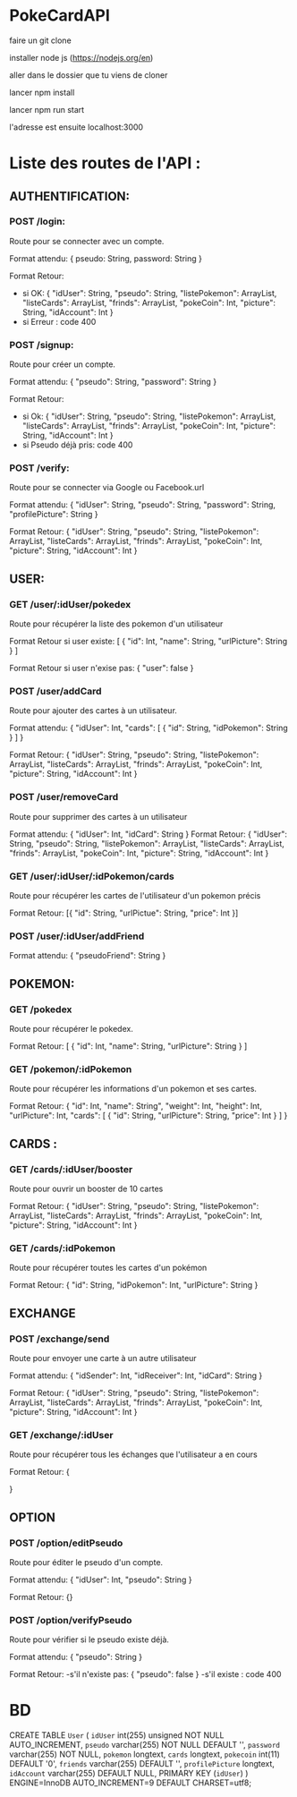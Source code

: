 # PokeCardAPI

faire un git clone 

installer node js (https://nodejs.org/en)

aller dans le dossier que tu viens de cloner

lancer npm install

lancer npm run start

l'adresse est ensuite localhost:3000


# Liste des routes de l'API : 

## AUTHENTIFICATION: 

### POST /login:
Route pour se connecter avec un compte.

Format attendu: 
{
	pseudo: String, 
	password: String
}

Format Retour: 
- si OK: 
{
	"idUser": String, 
	"pseudo": String, 
	"listePokemon": ArrayList<String>, 
	"listeCards": ArrayList<String>,
	"frinds": ArrayList<String>,
	"pokeCoin": Int,
	"picture": String,
	"idAccount": Int
}
- si Erreur : code 400

### POST /signup:
Route pour créer un compte.

Format attendu: 
{
	"pseudo": String, 
	"password": String
}

Format Retour: 
- si Ok: 
{
	"idUser": String, 
	"pseudo": String, 
	"listePokemon": ArrayList<String>, 
	"listeCards": ArrayList<String>,
	"frinds": ArrayList<String>,
	"pokeCoin": Int,
	"picture": String,
	"idAccount": Int
}
- si Pseudo déjà pris: code 400

### POST /verify:
Route pour se connecter via Google ou Facebook.url

Format attendu: 
{
	"idUser": String,
	"pseudo": String,
	"password": String,
	"profilePicture": String
}

Format Retour:
{
	"idUser": String, 
	"pseudo": String, 
	"listePokemon": ArrayList<String>, 
	"listeCards": ArrayList<String>,
	"frinds": ArrayList<String>,
	"pokeCoin": Int,
	"picture": String,
	"idAccount": Int
}

## USER:

### GET /user/:idUser/pokedex
Route pour récupérer la liste des pokemon d'un utilisateur

Format Retour si user existe:
[
{
	"id": Int,
	"name": String,
	"urlPicture": String
}
]

Format Retour si user n'exise pas:
{
	"user": false
}

### POST /user/addCard
Route pour ajouter des cartes à un utilisateur.

Format attendu: 
{
	"idUser": Int,
	"cards": [
	{
		"id": String,
		"idPokemon": String
	}
	]
}

Format Retour: 
{
	"idUser": String, 
	"pseudo": String, 
	"listePokemon": ArrayList<String>, 
	"listeCards": ArrayList<String>,
	"frinds": ArrayList<String>,
	"pokeCoin": Int,
	"picture": String,
	"idAccount": Int
}

### POST /user/removeCard 
Route pour supprimer des cartes à un utilisateur

Format attendu:
{
	"idUser": Int,
	"idCard": String
}
Format Retour: 
{
	"idUser": String, 
	"pseudo": String, 
	"listePokemon": ArrayList<String>, 
	"listeCards": ArrayList<String>,
	"frinds": ArrayList<String>,
	"pokeCoin": Int,
	"picture": String,
	"idAccount": Int
}

### GET /user/:idUser/:idPokemon/cards
Route pour récupérer les cartes de l'utilisateur d'un pokemon précis

Format Retour:
[{
	"id": String,
	"urlPictue": String,
	"price": Int
}]

### POST /user/:idUser/addFriend

Format attendu:
{
	"pseudoFriend": String
}

## POKEMON:
### GET /pokedex
Route pour récupérer le pokedex.

Format Retour: 
[
{
	"id": Int,
	"name": String,
	"urlPicture": String
}
]

### GET /pokemon/:idPokemon
Route pour récupérer les informations d'un pokemon et ses cartes.

Format Retour:
{
	"id": Int,
	"name": String",
	"weight": Int,
	"height": Int,
	"urlPicture": Int,
	"cards": [
	{
		"id": String,
		"urlPicture": String,
		"price": Int
	}
	]
}

## CARDS :
### GET /cards/:idUser/booster
Route pour ouvrir un booster de 10 cartes

Format Retour:
{
	"idUser": String, 
	"pseudo": String, 
	"listePokemon": ArrayList<String>, 
	"listeCards": ArrayList<String>,
	"frinds": ArrayList<String>,
	"pokeCoin": Int,
	"picture": String,
	"idAccount": Int
}

### GET /cards/:idPokemon
Route pour récupérer toutes les cartes d'un pokémon

Format Retour:
{
	"id": String,
	"idPokemon": Int,
	"urlPicture": String
}

## EXCHANGE
### POST /exchange/send
Route pour envoyer une carte à un autre utilisateur

Format attendu:
{
	"idSender": Int,
	"idReceiver": Int,
	"idCard": String
}

Format Retour:
{
	"idUser": String, 
	"pseudo": String, 
	"listePokemon": ArrayList<String>, 
	"listeCards": ArrayList<String>,
	"frinds": ArrayList<String>,
	"pokeCoin": Int,
	"picture": String,
	"idAccount": Int
}

### GET /exchange/:idUser
Route pour récupérer tous les échanges que l'utilisateur a en cours

Format Retour:
{
	
}

## OPTION
### POST /option/editPseudo
Route pour éditer le pseudo d'un compte.

Format attendu: 
{
	"idUser": Int,
	"pseudo": String
}

Format Retour: {}

### POST /option/verifyPseudo
Route pour vérifier si le pseudo existe déjà.

Format attendu: 
{
	"pseudo": String
}

Format Retour:
-s'il n'existe pas:
{
	"pseudo": false
}
-s'il existe : code 400

# BD

CREATE TABLE `User` (
`idUser` int(255) unsigned NOT NULL AUTO_INCREMENT,
`pseudo` varchar(255) NOT NULL DEFAULT '',
`password` varchar(255) NOT NULL,
`pokemon` longtext,
`cards` longtext,
`pokecoin` int(11) DEFAULT '0',
`friends` varchar(255) DEFAULT '',
`profilePicture` longtext,
`idAccount` varchar(255) DEFAULT NULL,
PRIMARY KEY (`idUser`)
) ENGINE=InnoDB AUTO_INCREMENT=9 DEFAULT CHARSET=utf8;
